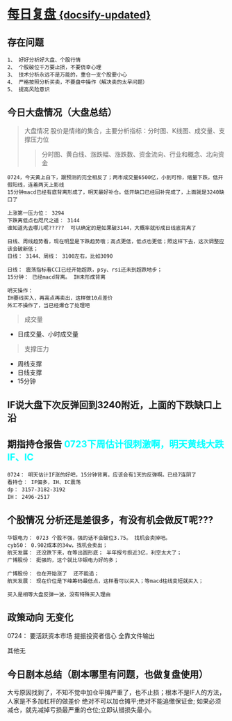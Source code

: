 # [每日复盘 <small>{docsify-updated}</small>](/README.md)




## 存在问题
```
1、 好好分析好大盘、个股行情
2、 个股破位千万要止损，不要侥幸心理
3、 技术分析永远不是万能的，重仓一支个股要小心
4、 严格按照分析买卖，不要盘中操作（解决卖的太早问题）
5、 提高风险意识 
```

## 今日大盘情况（大盘总结）
> 大盘情况 股价是情绪的集合，主要分析指标：分时图、K线图、成交量、支撑压力位
>> 分时图、黄白线、涨跌幅、涨跌数、资金流向、行业和概念、北向资金

```
0724，今天黄上白下，跟预测的完全相反了；两市成交量6500亿，小到可怜，缩量下跌，低开假阳线，连着两天上影线
15分钟macd已经有底背离形成了，明天最好补仓。低开缺口已经回补完成了，上面就是3240缺口了

上涨第一压力位： 3294
下跌离低点也咫尺之遥： 3144
谁知道先去哪儿呢?????  可以确定的是如果破3144，大概率就形成日线底背离了
```

```
日线、周线趋势看，现在明显是下跌趋势哦；高点更低，低点也更低；照这样下去，这次调整应该会破新低；
日线： 3144、周线： 3100左右，比如3090

日线： 震荡指标看CCI已经开始超跌，psy、rsi还未到超跌地步；
15分钟： 已经macd背离。 IH未形成背离

明天操作：
IH要线买入，再高点再卖出，这样做10点差价
外汇不操作了，当已经爆仓了处理吧
```


> 成交量
- 日成交量、小时成交量

> 支撑压力
- 周线支撑
- 日线支撑
- 15分钟

## IF说大盘下次反弹回到3240附近，上面的下跌缺口上沿

## 期指持仓报告 <font color="#00ffff">0723下周估计很刺激啊，明天黄线大跌IF、IC</font>
    0724： 明天估计IF涨的好吧，15分钟背离，应该会有1天的反弹啊。已经7连阴了
    看持仓： IF偏多，IH、IC震荡
    dp： 3157-3182-3192
    IH： 2496-2517

## 个股情况  分析还是差很多，有没有机会做反T呢???
```
华银电力： 0723 个股不强，强的话不会破位3.75。 找机会卖掉吧。
cyb50： 0.902成本的34w，找机会卖出；
航天发展： 还没跌下来，在等出圆形底； 半年报亏损近3亿，利空太大了；
广博股份： 挺强的，这个就比华银电力好的多；

广博股份： 也在开始涨了  还不能追；
航天发展： 现在价位是下峰筹码最低点，这样看可以买入；等macd柱线变短就买入；

买入是相等大盘反弹一波，没有特殊买入理由
```

## 政策动向  无变化
0724： 要活跃资本市场 提振投资者信心  全靠文件输出

其他无

## 今日剧本总结（剧本哪里有问题，也做复盘使用）

大亏原因找到了，不知不觉中加仓平摊严重了，也不止损；根本不是IF人的方法，人家是不多加杠杆的做差价
绝对不可以加仓摊平;绝对不能追缴保证金; 如果必须减仓，就先减掉亏损最严重的仓位;立即认错损失最小。

